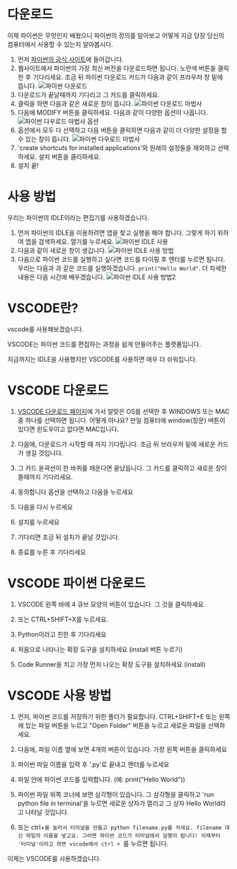 # 다운로드
이제 파이썬은 무엇인지 배웠으니 파이썬의 정의를 알아보고 어떻게 지금 당장 당신의 컴퓨터에서 사용할 수 있는지 알아봅시다.

1. 먼저 [파이썬의 공식 사이트](https://www.python.org/downloads/)에 들어갑니다.
2. 웹사이트에서 파이썬의 가장 최신 버전을 다운로드하면 됩니다. 노란색 버튼을 클릭한 후 기다리세요. 조금 뒤 파이썬 다운로드 카드가 다음과 같이 프라우저 창 밑에 뜹니다.
![파이썬 다운로드](이미지/다운로드.jpg)
3. 다운로드가 끝날때까지 기다리고 그 카드를 클릭하세요.
4. 클릭을 하면 다음과 같은 새로운 창이 뜹니다.
![파이썬 다운로드 마법사](이미지/설치.jpg)
5. 다음에 MODIFY 버튼을 클릭하세요. 다음과 같이 다양한 옵션이 나옵니다.
![파이썬 다우로드 마법사 옵션](이미지/설치2.jpg)
6. 옵션에서 모두 다 선택하고 다음 버튼을 클릭하면 다음과 같이 더 다양한 설정을 할 수 있는 창이 뜹니다.
![파이썬 다우로드 마법사 ](이미지/설치3.jpg)
7. 'create shortcuts for installed applications'와 원래의 설정들을 재외하고 선택하세요. 설치 버튼을 클리하세요.
8. 설치 끝!

# 사용 방법
우리는 파이썬의 IDLE이라는 편집기를 사용하겠습니다.

1. 먼저 파이썬의 IDLE을 이용하려면 앱을 찾고 실행을 해야 합니다. 그렇게 하기 위하여 앱을 검색하세요. 열기를 누르세요.
![파이썬 IDLE 사용](이미지/idle.jpg)
2. 다음과 같이 새로운 창이 생깁니다.
![파이썬 IDLE 사용 방법](이미지/idle2.jpg)
3. 다음으로 파이썬 코드를 실행하고 싶다면 코드를 타이핑 후 엔터를 누르면 됩니다. 우리는 다음과 과 같은 코드를 실행하겠습니다. `print("Hello World"`. 더 자세한 내용은 다음 시간에 배우겠습니다.
![파이썬 IDLE 사용 방법2](이미지/idle3.jpg)

# VSCODE란?
vscode를 사용해보겠습니다.

VSCODE는 파이썬 코드를 편집하는 과정을 쉽게 만들어주는 플랫폼입니다.

지금까지는 IDLE을 사용했지만 VSCODE를 사용하면 매우 더 쉬워집니다.

# VSCODE 다운로드
1. [VSCODE 다운로드 페이지](https://code.visualstudio.com/download)에 가서 알맞은 OS를 선택한 후 WINDOWS 또는 MAC 중 하나를 선택하면 됩니다. 어떻게 아나요? 만일 컴퓨터에 window(창문) 버튼이 있다면 윈도우이고 없다면 MAC입니다.

2. 다음에, 다운로드가 시작할 때 까지 기다립니다. 조금 뒤 브라우저 밑에 새로운 카드가 생길 것입니다.

3. 그 카드 윤곽선이 한 바퀴를 채운다면 끝났읍니다. 그 카드를 클릭하고 새로운 창이 뜰때까지 기다리세요.

4. 동의합니다 옵션을 선택하고 다음을 누르세요

5. 다음을 다시 누르세요

6. 설치를 누르세요

7. 기다리면 조금 뒤 설치가 끝날 것입니다.

8. 종료를 누른 후 기다리세요

# VSCODE 파이썬 다운로드
1. VSCODE 왼쪽 바에 4 큐브 묘양의 버튼이 있습니다. 그 것을 클릭하세요.

2. 또는 CTRL+SHIFT+X를 누르세요.

3. Python이라고 친한 후 기다리세요

4. 처음으로 나타나는 확장 도구을 설치하세요 (install 버튼 누르기)

5. Code Runner을 치고 가장 먼저 나오는 확장 도구을 설치하세요 (install)

# VSCODE 사용 방법
1. 먼저, 파이썬 코드를 저장하기 위한 폴더가 필요합니다. CTRL+SHIFT+E 또는 왼쪽에 있는 파일 버튼을 누르고 "Open Folder" 버튼을 누르고 새로운 파일을 선택하세요.

2. 다음에, 파일 이름 옆에 보면 4개의 버튼이 있습니다. 가장 왼쪽 버튼을 클릭하세요

3. 파이썬 파일 이름을 입력 후 '.py'로 끝내고 엔터를 누르세요

4. 파일 안에 파이썬 코드를 입력합니다. (예: print("Hello World"))

7. 파이썬 파일 위쪽 코너에 보면 삼각형이 있습니다. 그 삼각형을 클릭하고 'run python file in terminal'을 누르면 새로운 상자가 열리고 그 상자 Hello World라고 나타날 것입니다.

8. 또는 ctrl+`를 눌러서 터미널을 만들고 python filename.py를 치세요. filename 대신 파일의 이름을 넣고요. 그러면 파이썬 코드가 터미널에서 실행이 됩니다! 이제부터 '터미널'이라고 하면 vscode에서 ctrl + `를 누르면 됩니다.

이제는 VSCODE를 사용하겠습니다.
